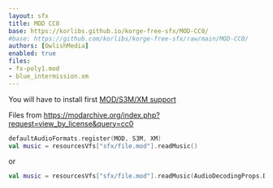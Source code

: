 ```yaml
---
layout: sfx
title: MOD CC0
base: https://korlibs.github.io/korge-free-sfx/MOD-CC0/
#base: https://github.com/korlibs/korge-free-sfx/raw/main/MOD-CC0/
authors: [OwlishMedia]
enabled: true
files:
- fx-poly1.mod
- blue_intermission.xm
---
```


You will have to install first [MOD/S3M/XM support](/module/korau-mod/)

Files from <https://modarchive.org/index.php?request=view_by_license&query=cc0>

```kotlin
defaultAudioFormats.register(MOD, S3M, XM)
val music = resourcesVfs["sfx/file.mod"].readMusic()
```

or

```kotlin
val music = resourcesVfs["sfx/file.mod"].readMusic(AudioDecodingProps.DEFAULT.copy(formats = MOD))
```
